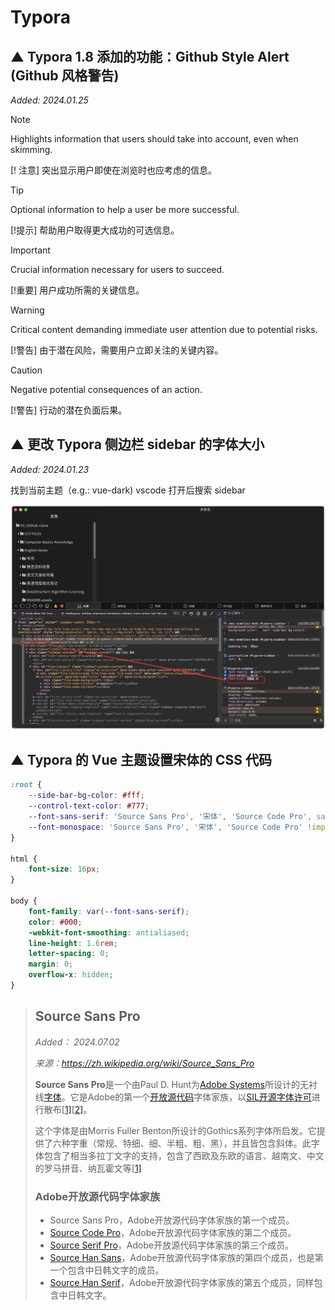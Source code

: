 # Typora



## ▲ Typora 1.8 添加的功能：Github Style Alert (Github 风格警告)

*Added: 2024.01.25*

> [!NOTE]  
> Highlights information that users should take into account, even when skimming.

[! 注意]
突出显示用户即使在浏览时也应考虑的信息。

> [!TIP]
> Optional information to help a user be more successful.

[!提示]
帮助用户取得更大成功的可选信息。

> [!IMPORTANT]  
> Crucial information necessary for users to succeed.

[!重要]
用户成功所需的关键信息。

> [!WARNING]  
> Critical content demanding immediate user attention due to potential risks.

[!警告]
由于潜在风险，需要用户立即关注的关键内容。

> [!CAUTION]
> Negative potential consequences of an action.

[!警告]
行动的潜在负面后果。



## ▲ 更改 Typora 侧边栏 sidebar 的字体大小

*Added: 2024.01.23*

找到当前主题（e.g.: vue-dark) vscode 打开后搜索 sidebar

<img src="./readme.assets/image-20240123113522800.png" alt="image-20240123113522800" style="zoom:50%;" />



## ▲ Typora 的 Vue 主题设置宋体的 CSS 代码

```css
:root {
    --side-bar-bg-color: #fff;
    --control-text-color: #777;
    --font-sans-serif: 'Source Sans Pro', '宋体', 'Source Code Pro', sans-serif !important;
    --font-monospace: 'Source Sans Pro', '宋体', 'Source Code Pro' !important;
}

html {
    font-size: 16px;
}

body {
    font-family: var(--font-sans-serif);
    color: #000;
    -webkit-font-smoothing: antialiased;
    line-height: 1.6rem;
    letter-spacing: 0;
    margin: 0;
    overflow-x: hidden;
}

```

> ## Source Sans Pro
>
> *Added： 2024.07.02* 
>
> *来源：https://zh.wikipedia.org/wiki/Source_Sans_Pro*
>
> **Source Sans Pro**是一个由Paul D. Hunt为[Adobe Systems](https://zh.wikipedia.org/wiki/Adobe_Systems)所设计的无衬线[字体](https://zh.wikipedia.org/wiki/字体)。它是Adobe的第一个[开放源代码](https://zh.wikipedia.org/wiki/开放源代码)字体家族，以[SIL开源字体许可](https://zh.wikipedia.org/wiki/SIL開源字體授權)进行散布[[1\]](https://zh.wikipedia.org/wiki/Source_Sans_Pro#cite_note-hunt-1)[[2\]](https://zh.wikipedia.org/wiki/Source_Sans_Pro#cite_note-2)。
>
> 这个字体是由Morris Fuller Benton所设计的Gothics系列字体所启发。它提供了六种字重（常规、特细、细、半粗、粗、黑），并且皆包含斜体。此字体包含了相当多拉丁文字的支持，包含了西欧及东欧的语言、越南文、中文的罗马拼音、纳瓦霍文等[[1\]](https://zh.wikipedia.org/wiki/Source_Sans_Pro#cite_note-hunt-1)
>
> ### Adobe开放源代码字体家族
>
> - Source Sans Pro，Adobe开放源代码字体家族的第一个成员。
> - [Source Code Pro](https://zh.wikipedia.org/wiki/Source_Code_Pro)，Adobe开放源代码字体家族的第二个成员。
> - [Source Serif Pro](https://zh.wikipedia.org/wiki/Source_Serif_Pro)，Adobe开放源代码字体家族的第三个成员。
> - [Source Han Sans](https://zh.wikipedia.org/wiki/Source_Han_Sans)，Adobe开放源代码字体家族的第四个成员，也是第一个包含中日韩文字的成员。
> - [Source Han Serif](https://zh.wikipedia.org/wiki/Source_Han_Serif)，Adobe开放源代码字体家族的第五个成员，同样包含中日韩文字。

